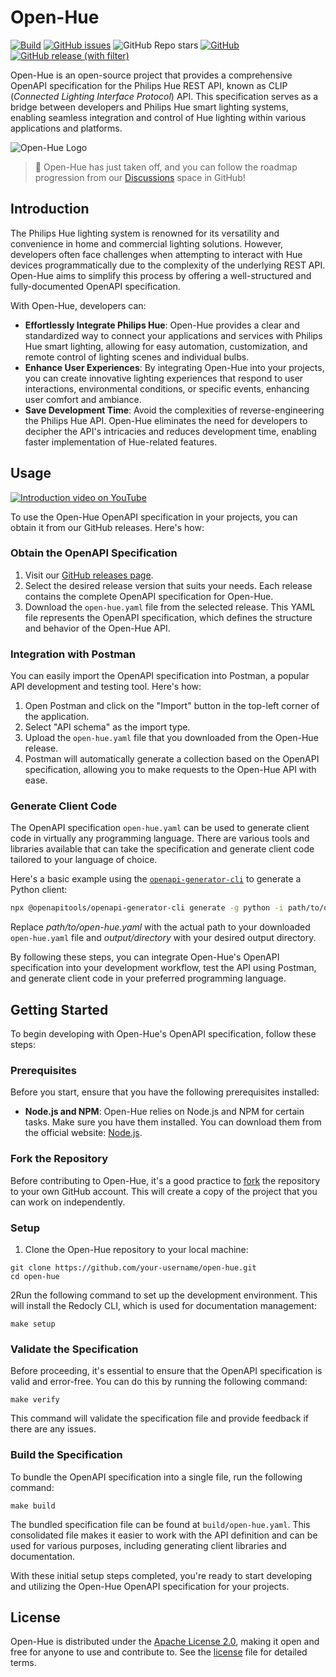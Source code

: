 # Open-Hue
[![Build](https://github.com/thibauult/open-hue/actions/workflows/build.yml/badge.svg)](https://github.com/thibauult/open-hue/actions/workflows/build.yml)
[![GitHub issues](https://img.shields.io/github/issues/thibauult/open-hue)](https://github.com/thibauult/open-hue/issues)
![GitHub Repo stars](https://img.shields.io/github/stars/thibauult/open-hue)
[![GitHub](https://img.shields.io/github/license/thibauult/open-hue)](https://github.com/thibauult/open-hue/blob/main/LICENSE)
[![GitHub release (with filter)](https://img.shields.io/github/v/release/thibauult/open-hue?logo=openapiinitiative&labelColor=white&color=grey)](https://github.com/thibauult/open-hue/releases/latest)

Open-Hue is an open-source project that provides a comprehensive OpenAPI specification for the Philips Hue REST API, known as CLIP (_Connected Lighting Interface Protocol_) API.
This specification serves as a bridge between developers and Philips Hue smart lighting systems, enabling seamless integration
and control of Hue lighting within various applications and platforms.

![Open-Hue Logo](./docs/header.png)

> 🚀 Open-Hue has just taken off, and you can follow the roadmap progression from our [Discussions](https://github.com/thibauult/open-hue/discussions/11) space
> in GitHub!

## Introduction
The Philips Hue lighting system is renowned for its versatility and convenience in home and commercial lighting solutions.
However, developers often face challenges when attempting to interact with Hue devices programmatically due to the complexity
of the underlying REST API. Open-Hue aims to simplify this process by offering a well-structured and fully-documented OpenAPI specification.

With Open-Hue, developers can:
- **Effortlessly Integrate Philips Hue**: Open-Hue provides a clear and standardized way to connect your applications and services with Philips Hue smart lighting, allowing for easy automation, customization, and remote control of lighting scenes and individual bulbs.
- **Enhance User Experiences**: By integrating Open-Hue into your projects, you can create innovative lighting experiences that respond to user interactions, environmental conditions, or specific events, enhancing user comfort and ambiance.
- **Save Development Time**: Avoid the complexities of reverse-engineering the Philips Hue API. Open-Hue eliminates the need for developers to decipher the API's intricacies and reduces development time, enabling faster implementation of Hue-related features.

## Usage

[![Introduction video on YouTube](./docs/youtube.png)](https://youtu.be/wMsKOpvBEp0)

To use the Open-Hue OpenAPI specification in your projects, you can obtain it from our GitHub releases. Here's how:

### Obtain the OpenAPI Specification

1. Visit our [GitHub releases page](https://github.com/thibauult/open-hue/releases).
2. Select the desired release version that suits your needs. Each release contains the complete OpenAPI specification for Open-Hue.
3. Download the `open-hue.yaml` file from the selected release. This YAML file represents the OpenAPI specification, which defines the structure and behavior of the Open-Hue API.

### Integration with Postman

You can easily import the OpenAPI specification into Postman, a popular API development and testing tool. Here's how:

1. Open Postman and click on the "Import" button in the top-left corner of the application.
2. Select "API schema" as the import type.
3. Upload the `open-hue.yaml` file that you downloaded from the Open-Hue release.
4. Postman will automatically generate a collection based on the OpenAPI specification, allowing you to make requests to the Open-Hue API with ease.

### Generate Client Code

The OpenAPI specification `open-hue.yaml` can be used to generate client code in virtually any programming language. There are various tools and libraries available that can take the specification and generate client code tailored to your language of choice.

Here's a basic example using the [`openapi-generator-cli`](https://github.com/OpenAPITools/openapi-generator-cli) to generate a Python client:

```bash
npx @openapitools/openapi-generator-cli generate -g python -i path/to/open-hue.yaml -o output/directory
```
Replace _path/to/open-hue.yaml_ with the actual path to your downloaded `open-hue.yaml` file and _output/directory_ with your desired output directory.

By following these steps, you can integrate Open-Hue's OpenAPI specification into your development workflow,
test the API using Postman, and generate client code in your preferred programming language.

## Getting Started

To begin developing with Open-Hue's OpenAPI specification, follow these steps:

### Prerequisites
Before you start, ensure that you have the following prerequisites installed:

- **Node.js and NPM**: Open-Hue relies on Node.js and NPM for certain tasks. Make sure you have them installed. You can download them from the official website: [Node.js](https://nodejs.org/).

### Fork the Repository
Before contributing to Open-Hue, it's a good practice to [fork](https://github.com/thibauult/open-hue/fork) the repository to your own GitHub account.
This will create a copy of the project that you can work on independently.

### Setup

1. Clone the Open-Hue repository to your local machine:
```
git clone https://github.com/your-username/open-hue.git
cd open-hue
```
2Run the following command to set up the development environment. This will install the Redocly CLI, which is used for documentation management:
```
make setup
```

### Validate the Specification
Before proceeding, it's essential to ensure that the OpenAPI specification is valid and error-free. You can do this by running the following command:
```
make verify
```
This command will validate the specification file and provide feedback if there are any issues.

### Build the Specification
To bundle the OpenAPI specification into a single file, run the following command:
```
make build
```
The bundled specification file can be found at `build/open-hue.yaml`. This consolidated file makes it easier to work with the API definition and can be used for various purposes, including generating client libraries and documentation.

With these initial setup steps completed, you're ready to start developing and utilizing the Open-Hue OpenAPI specification for your projects.

## License

Open-Hue is distributed under the [Apache License 2.0](http://www.apache.org/licenses/),
making it open and free for anyone to use and contribute to.
See the [license](./LICENSE) file for detailed terms.

